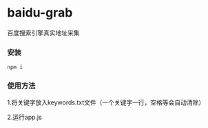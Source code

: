 # baidu-grab
百度搜索引擎真实地址采集

### 安装
``npm i``

### 使用方法
1.将关键字放入keywords.txt文件（一个关键字一行，空格等会自动清除）

2.运行app.js
